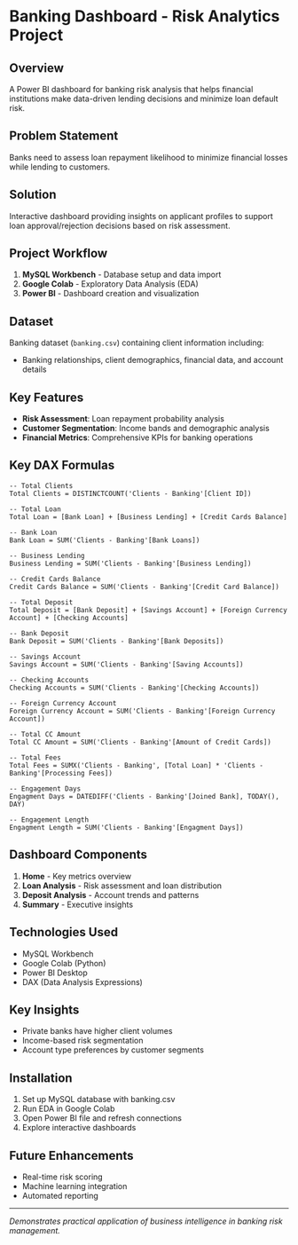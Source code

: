 # Banking Dashboard - Risk Analytics Project

## Overview
A Power BI dashboard for banking risk analysis that helps financial institutions make data-driven lending decisions and minimize loan default risk.

## Problem Statement
Banks need to assess loan repayment likelihood to minimize financial losses while lending to customers.

## Solution
Interactive dashboard providing insights on applicant profiles to support loan approval/rejection decisions based on risk assessment.

## Project Workflow
1. **MySQL Workbench** - Database setup and data import
2. **Google Colab** - Exploratory Data Analysis (EDA)
3. **Power BI** - Dashboard creation and visualization

## Dataset
Banking dataset (`banking.csv`) containing client information including:
* Banking relationships, client demographics, financial data, and account details

## Key Features
* **Risk Assessment**: Loan repayment probability analysis
* **Customer Segmentation**: Income bands and demographic analysis
* **Financial Metrics**: Comprehensive KPIs for banking operations

## Key DAX Formulas

```dax
-- Total Clients
Total Clients = DISTINCTCOUNT('Clients - Banking'[Client ID])

-- Total Loan
Total Loan = [Bank Loan] + [Business Lending] + [Credit Cards Balance]

-- Bank Loan
Bank Loan = SUM('Clients - Banking'[Bank Loans])

-- Business Lending
Business Lending = SUM('Clients - Banking'[Business Lending])

-- Credit Cards Balance
Credit Cards Balance = SUM('Clients - Banking'[Credit Card Balance])

-- Total Deposit
Total Deposit = [Bank Deposit] + [Savings Account] + [Foreign Currency Account] + [Checking Accounts]

-- Bank Deposit
Bank Deposit = SUM('Clients - Banking'[Bank Deposits])

-- Savings Account
Savings Account = SUM('Clients - Banking'[Saving Accounts])

-- Checking Accounts
Checking Accounts = SUM('Clients - Banking'[Checking Accounts])

-- Foreign Currency Account
Foreign Currency Account = SUM('Clients - Banking'[Foreign Currency Account])

-- Total CC Amount
Total CC Amount = SUM('Clients - Banking'[Amount of Credit Cards])

-- Total Fees
Total Fees = SUMX('Clients - Banking', [Total Loan] * 'Clients - Banking'[Processing Fees])

-- Engagement Days
Engagment Days = DATEDIFF('Clients - Banking'[Joined Bank], TODAY(), DAY)

-- Engagement Length
Engagment Length = SUM('Clients - Banking'[Engagment Days])
```

## Dashboard Components
1. **Home** - Key metrics overview
2. **Loan Analysis** - Risk assessment and loan distribution
3. **Deposit Analysis** - Account trends and patterns
4. **Summary** - Executive insights

## Technologies Used
* MySQL Workbench
* Google Colab (Python)
* Power BI Desktop
* DAX (Data Analysis Expressions)

## Key Insights
* Private banks have higher client volumes
* Income-based risk segmentation
* Account type preferences by customer segments

## Installation
1. Set up MySQL database with banking.csv
2. Run EDA in Google Colab
3. Open Power BI file and refresh connections
4. Explore interactive dashboards

## Future Enhancements
* Real-time risk scoring
* Machine learning integration
* Automated reporting

---

*Demonstrates practical application of business intelligence in banking risk management.*
